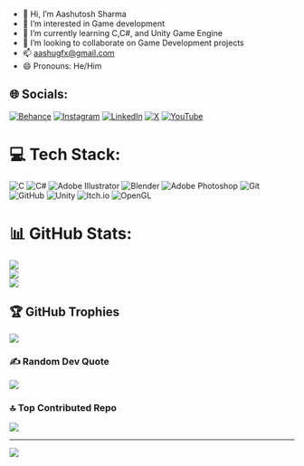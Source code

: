 - 👋 Hi, I’m Aashutosh Sharma
- 👀 I’m interested in Game development
- 🌱 I’m currently learning C,C#, and Unity Game Engine
- 💞️ I’m looking to collaborate on Game Development projects
- 📫 aashugfx@gmail.com
- 😄 Pronouns: He/Him


## 🌐 Socials:
[![Behance](https://img.shields.io/badge/Behance-1769ff?logo=behance&logoColor=white)](https://behance.net/https://www.behance.net/aashutoshsharma5) [![Instagram](https://img.shields.io/badge/Instagram-%23E4405F.svg?logo=Instagram&logoColor=white)](https://instagram.com/https://www.instagram.com/daplixo/?next=%2F) [![LinkedIn](https://img.shields.io/badge/LinkedIn-%230077B5.svg?logo=linkedin&logoColor=white)](https://linkedin.com/in/https://www.linkedin.com/in/aashutoshsharma2111/) [![X](https://img.shields.io/badge/X-black.svg?logo=X&logoColor=white)](https://x.com/https://x.com/daplixo) [![YouTube](https://img.shields.io/badge/YouTube-%23FF0000.svg?logo=YouTube&logoColor=white)](https://youtube.com/@https://www.youtube.com/@ashucloud) 

# 💻 Tech Stack:
![C](https://img.shields.io/badge/c-%2300599C.svg?style=flat&logo=c&logoColor=white) ![C#](https://img.shields.io/badge/c%23-%23239120.svg?style=flat&logo=csharp&logoColor=white) ![Adobe Illustrator](https://img.shields.io/badge/adobe%20illustrator-%23FF9A00.svg?style=flat&logo=adobe%20illustrator&logoColor=white) ![Blender](https://img.shields.io/badge/blender-%23F5792A.svg?style=flat&logo=blender&logoColor=white) ![Adobe Photoshop](https://img.shields.io/badge/adobe%20photoshop-%2331A8FF.svg?style=flat&logo=adobe%20photoshop&logoColor=white) ![Git](https://img.shields.io/badge/git-%23F05033.svg?style=flat&logo=git&logoColor=white) ![GitHub](https://img.shields.io/badge/github-%23121011.svg?style=flat&logo=github&logoColor=white) ![Unity](https://img.shields.io/badge/unity-%23000000.svg?style=flat&logo=unity&logoColor=white) ![Itch.io](https://img.shields.io/badge/Itch-%23FF0B34.svg?style=flat&logo=Itch.io&logoColor=white) ![OpenGL](https://img.shields.io/badge/OpenGL-white?logo=OpenGL&style=flat)
# 📊 GitHub Stats:
![](https://github-readme-stats.vercel.app/api?username=daplixo&theme=dark&hide_border=true&include_all_commits=false&count_private=false)<br/>
![](https://github-readme-streak-stats.herokuapp.com/?user=daplixo&theme=dark&hide_border=true)<br/>
![](https://github-readme-stats.vercel.app/api/top-langs/?username=daplixo&theme=dark&hide_border=true&include_all_commits=false&count_private=false&layout=compact)

## 🏆 GitHub Trophies
![](https://github-profile-trophy.vercel.app/?username=daplixo&theme=radical&no-frame=true&no-bg=true&margin-w=4)

### ✍️ Random Dev Quote
![](https://quotes-github-readme.vercel.app/api?type=horizontal&theme=radical)

### 🔝 Top Contributed Repo
![](https://github-contributor-stats.vercel.app/api?username=daplixo&limit=5&theme=radical&combine_all_yearly_contributions=true)

---
[![](https://visitcount.itsvg.in/api?id=daplixo&icon=0&color=0)](https://visitcount.itsvg.in)

<!-- Proudly created with GPRM ( https://gprm.itsvg.in ) -->
